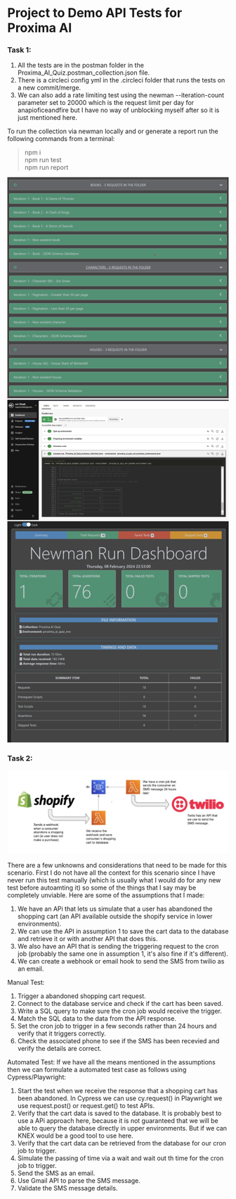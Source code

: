 # Project to Demo API Tests for Proxima AI
### Task 1:
1. All the tests are in the postman folder in the Proxima_AI_Quiz.postman_collection.json file.
2. There is a circleci config yml in the .circleci folder that runs the tests on a new commit/merge.
3. We can also add a rate limiting test using the newman --iteration-count parameter set to 20000 which is the request limit per day for anapioficeandfire but I have no way of unblocking myself after so it is just mentioned here.

To run the collection via newman locally and or generate a report run the following commands from a terminal:
> npm i  
> npm run test  
> npm run report

![Postman Test Cases](./assets/postman_test_cases.png "CircleCI")  
![Circle CI Test Run](./assets/circleci_run.png "CircleCI")  
![Newman Report](./assets/newman_report.png "Newman Report")

### Task 2:
![Test Case Scenario 2](./assets/test_case_scenario.png "Task 2")  

There are a few unknowns and considerations that need to be made for this scenario. First I do not have all the context for this scenario since I have never run this test manually (which is usually what I would do for any new test before autoamting it) so some of the things that I say may be completely unviable. Here are some of the assumptions that I made:
1. We have an APi that lets us simulate that a user has abandoned the shopping cart (an API available outside the shopify service in lower environments).
2. We can use the API in assumption 1 to save the cart data to the database and retrieve it or with another API that does this.
3. We also have an API that is sending the triggering request to the cron job (probably the same one in assumption 1, it's also fine if it's different).
4. We can create a webhook or email hook to send the SMS from twilio as an email.

Manual Test:
1. Trigger a abandoned shopping cart request.
2. Connect to the database service and check if the cart has been saved.
3. Write a SQL query to make sure the cron job would receive the trigger.
4. Match the SQL data to the data from the API response.
5. Set the cron job to trigger in a few seconds rather than 24 hours and verify that it triggers correctly.
6. Check the associated phone to see if the SMS has been recevied and verify the details are correct.

Automated Test: If we have all the means mentioned in the assumptions then we can formulate a automated test case as follows using Cypress/Playwright:
1. Start the test when we receive the response that a shopping cart has been abandoned. In Cypress we can use cy.request() in Playwright we use request.post() or request.get() to test APIs.
2. Verify that the cart data is saved to the database. It is probably best to use a APi approach here, because it is not guaranteed that we will be able to query the database directly in upper environments. But if we can KNEX would be a good tool to use here.
3. Verify that the cart data can be retrieved from the database for our cron job to trigger.
4. Simulate the passing of time via a wait and wait out th time for the cron job to trigger.
5. Send the SMS as an email.
6. Use Gmail API to parse the SMS message.
7. Validate the SMS message details.
